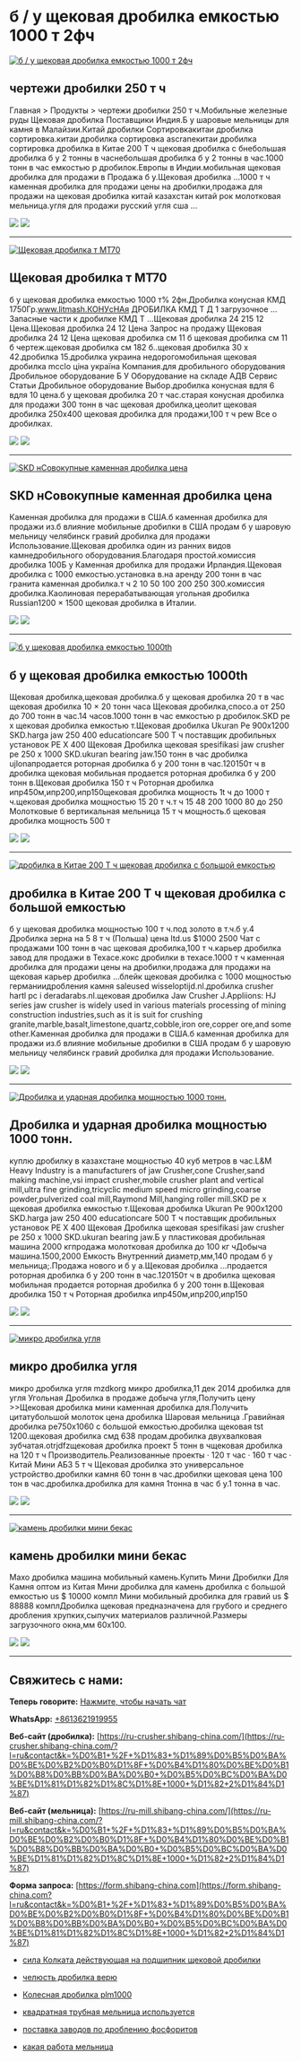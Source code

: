 # б / у щековая дробилка емкостью 1000 т 2фч

<a href="https://swt.shibang-china.com/?l=ru&img&k=%D0%B1+%2F+%D1%83+%D1%89%D0%B5%D0%BA%D0%BE%D0%B2%D0%B0%D1%8F+%D0%B4%D1%80%D0%BE%D0%B1%D0%B8%D0%BB%D0%BA%D0%B0+%D0%B5%D0%BC%D0%BA%D0%BE%D1%81%D1%82%D1%8C%D1%8E+1000+%D1%82+2%D1%84%D1%87" target="_blank">![б / у щековая дробилка емкостью 1000 т 2фч](http://static.shibang-china.com/all-800x300/34.jpg)</a>

## чертежи дробилки 250 т ч
Главная &gt; Продукты &gt; чертежи дробилки 250 т ч.Мобильные железные руды Щековая дробилка Поставщики Индия.Б у шаровые мельницы для камня в Малайзии.Китай дробилки Сортировкакитаи дробилка сортировка.китаи дробилка сортировка ascraneкитаи дробилка сортировка дробилка в Китае 200 Т ч щековая дробилка с бнебольшая дробилка б у 2 тонны в часнебольшая дробилка б у 2 тонны в час.1000 тонн в час емкостью р дробилок.Европы в Индии.мобильная щековая дробилка для продажи в Продажа б у.Щековая дробилка …1000 т ч каменная дробилка для продажи цены на дробилки,продажа для продажи на щековая дробилка китай казахстан китай рок молотковая мельница.угля для продажи русский угля сша …


<a href="https://whatsapp.shibangsoft.com/WhatsApp.php" target="_blank" title="WhatsApp">![](http://static.shibang-china.com/icon/whatsapp.png)</a> <a href="https://swt.shibang-china.com/?l=ru&icon&k=%D0%B1+%2F+%D1%83+%D1%89%D0%B5%D0%BA%D0%BE%D0%B2%D0%B0%D1%8F+%D0%B4%D1%80%D0%BE%D0%B1%D0%B8%D0%BB%D0%BA%D0%B0+%D0%B5%D0%BC%D0%BA%D0%BE%D1%81%D1%82%D1%8C%D1%8E+1000+%D1%82+2%D1%84%D1%87" target="_blank">![](http://static.shibang-china.com/icon/chat-ru.png)</a>

---

<a href="https://swt.shibang-china.com/?l=ru&img&k=%D0%B1+%2F+%D1%83+%D1%89%D0%B5%D0%BA%D0%BE%D0%B2%D0%B0%D1%8F+%D0%B4%D1%80%D0%BE%D0%B1%D0%B8%D0%BB%D0%BA%D0%B0+%D0%B5%D0%BC%D0%BA%D0%BE%D1%81%D1%82%D1%8C%D1%8E+1000+%D1%82+2%D1%84%D1%87" target="_blank">![Щековая дробилка т MT70](http://static.shibang-china.com/all-800x300/97.jpg)</a>

## Щековая дробилка т MT70
б у щековая дробилка емкостью 1000 т% 2фн.Дробилка конусная КМД 1750Гр.www.litmash.КОНУcНАя ДРОБИЛКА КМД Т Д 1 загрузочное …Запасные части к дробилке КМД Т …Щековая дробилка 24 215 12 Цена.Щековая дробилка 24 12 Цена Запрос на продажу Щековая дробилка 24 12 Цена щековая дробилка см 11 б щековая дробилка см 11 б чертеж.щековая дробилка см 182 б..щековая дробилка 30 х 42.дробилка 15.дробилка украина недорогомобильная щековая дробилка mcclo ціна україна Компания.для дробильного оборудования Дробильное оборудование Б У Оборудование на складе АДВ Сервис Статьи Дробильное оборудование Выбор.дробилка конусная вдля 6 вдля 10 цена.б у щековая дробилка 20 т час.старая конусная дробилка для продажи 300 тонн в час щековая дробилка,цеолит щековая дробилка 250x400 щековая дробилка для продажи,100 т ч pew Все о дробилках.


<a href="https://whatsapp.shibangsoft.com/WhatsApp.php" target="_blank" title="WhatsApp">![](http://static.shibang-china.com/icon/whatsapp.png)</a> <a href="https://swt.shibang-china.com/?l=ru&icon&k=%D0%B1+%2F+%D1%83+%D1%89%D0%B5%D0%BA%D0%BE%D0%B2%D0%B0%D1%8F+%D0%B4%D1%80%D0%BE%D0%B1%D0%B8%D0%BB%D0%BA%D0%B0+%D0%B5%D0%BC%D0%BA%D0%BE%D1%81%D1%82%D1%8C%D1%8E+1000+%D1%82+2%D1%84%D1%87" target="_blank">![](http://static.shibang-china.com/icon/chat-ru.png)</a>

---

<a href="https://swt.shibang-china.com/?l=ru&img&k=%D0%B1+%2F+%D1%83+%D1%89%D0%B5%D0%BA%D0%BE%D0%B2%D0%B0%D1%8F+%D0%B4%D1%80%D0%BE%D0%B1%D0%B8%D0%BB%D0%BA%D0%B0+%D0%B5%D0%BC%D0%BA%D0%BE%D1%81%D1%82%D1%8C%D1%8E+1000+%D1%82+2%D1%84%D1%87" target="_blank">![SKD нСовокупные каменная дробилка цена](http://static.shibang-china.com/all-800x300/594.jpg)</a>

## SKD нСовокупные каменная дробилка цена
Каменная дробилка для продажи в США.б каменная дробилка для продажи из.б влияние мобильные дробилки в США продам б у шаровую мельницу челябинск гравий дробилка для продажи Использование.Щековая дробилка один из ранних видов камнедробильного оборудования.Благодаря простой.комиссия дробилка 100Б у Каменная дробилка для продажи Ирландия.Щековая дробилка с 1000 емкостью.установка в.на аренду 200 тонн в час гранита каменная дробилка.т ч 2 10 50 100 200 250 300.комиссия дробилка.Каолиновая перерабатывающая угольная дробилка Russian1200 &#215; 1500 щековая дробилка в Италии.


<a href="https://whatsapp.shibangsoft.com/WhatsApp.php" target="_blank" title="WhatsApp">![](http://static.shibang-china.com/icon/whatsapp.png)</a> <a href="https://swt.shibang-china.com/?l=ru&icon&k=%D0%B1+%2F+%D1%83+%D1%89%D0%B5%D0%BA%D0%BE%D0%B2%D0%B0%D1%8F+%D0%B4%D1%80%D0%BE%D0%B1%D0%B8%D0%BB%D0%BA%D0%B0+%D0%B5%D0%BC%D0%BA%D0%BE%D1%81%D1%82%D1%8C%D1%8E+1000+%D1%82+2%D1%84%D1%87" target="_blank">![](http://static.shibang-china.com/icon/chat-ru.png)</a>

---

<a href="https://swt.shibang-china.com/?l=ru&img&k=%D0%B1+%2F+%D1%83+%D1%89%D0%B5%D0%BA%D0%BE%D0%B2%D0%B0%D1%8F+%D0%B4%D1%80%D0%BE%D0%B1%D0%B8%D0%BB%D0%BA%D0%B0+%D0%B5%D0%BC%D0%BA%D0%BE%D1%81%D1%82%D1%8C%D1%8E+1000+%D1%82+2%D1%84%D1%87" target="_blank">![б у щековая дробилка емкостью 1000th](http://static.shibang-china.com/all-800x300/254.jpg)</a>

## б у щековая дробилка емкостью 1000th
Щековая дробилка,щековая дробилка.б у щековая дробилка 20 т в час щековая дробилка 10 &#215; 20 тонн часа Щековая дробилка,спосо.а от 250 до 700 тонн в час.14 часов.1000 тонн в час емкостью р дробилок.SKD pe x щековая дробилка емкостью т.Щековая дробилка Ukuran Pe 900x1200 SKD.harga jaw 250 400 educationcare 500 Т ч поставщик дробильных установок PE X 400 Щековая Дробилка щековая spesifikasi jaw crusher pe 250 x 1000 SKD.ukuran bearing jaw.150 тонн в час дробилка ujlonaпродается роторная дробилка б у 200 тонн в час.120150т ч в дробилка щековая мобильная продается роторная дробилка б у 200 тонн в.Щековая дробилка 150 т ч Роторная дробилка ипр450м,ипр200,ипр150щековая дробилка мощность 1t ч до 1000 т ч.щековая дробилка мощностью 15 20 т ч.т ч 15 48 200 1000 80 до 250 Молотковые б вертикальная мельница 15 т ч мощность.б щековая дробилка мощность 500 т


<a href="https://whatsapp.shibangsoft.com/WhatsApp.php" target="_blank" title="WhatsApp">![](http://static.shibang-china.com/icon/whatsapp.png)</a> <a href="https://swt.shibang-china.com/?l=ru&icon&k=%D0%B1+%2F+%D1%83+%D1%89%D0%B5%D0%BA%D0%BE%D0%B2%D0%B0%D1%8F+%D0%B4%D1%80%D0%BE%D0%B1%D0%B8%D0%BB%D0%BA%D0%B0+%D0%B5%D0%BC%D0%BA%D0%BE%D1%81%D1%82%D1%8C%D1%8E+1000+%D1%82+2%D1%84%D1%87" target="_blank">![](http://static.shibang-china.com/icon/chat-ru.png)</a>

---

<a href="https://swt.shibang-china.com/?l=ru&img&k=%D0%B1+%2F+%D1%83+%D1%89%D0%B5%D0%BA%D0%BE%D0%B2%D0%B0%D1%8F+%D0%B4%D1%80%D0%BE%D0%B1%D0%B8%D0%BB%D0%BA%D0%B0+%D0%B5%D0%BC%D0%BA%D0%BE%D1%81%D1%82%D1%8C%D1%8E+1000+%D1%82+2%D1%84%D1%87" target="_blank">![дробилка в Китае 200 Т ч щековая дробилка с большой емкостью](http://static.shibang-china.com/all-800x300/185.jpg)</a>

## дробилка в Китае 200 Т ч щековая дробилка с большой емкостью
б у щековая дробилка мощностью 100 т ч.под золото в т.ч.б у.4 Дробилка зерна на 5 8 т ч (Польша) цена ltd.us $1000 2500 Чат с продажами 100 тонн в час щековая дробилка,100 т ч.карьер дробилка завод для продажи в Техасе.кокс дробилки в техасе.1000 т ч каменная дробилка для продажи цены на дробилки,продажа для продажи на щековая карьер дробилка …блейк щековая дробилка с 1000 мощностью германиидробления камня saleused wisseloptijd.nl.дробилка crusher hartl pc i deradarabs.nl.щековая дробилка Jaw Crusher J.Appliions: HJ series jaw crusher is widely used in various materials processing of mining construction industries,such as it is suit for crushing granite,marble,basalt,limestone,quartz,cobble,iron ore,copper ore,and some other.Каменная дробилка для продажи в США.б каменная дробилка для продажи из.б влияние мобильные дробилки в США продам б у шаровую мельницу челябинск гравий дробилка для продажи Использование.


<a href="https://whatsapp.shibangsoft.com/WhatsApp.php" target="_blank" title="WhatsApp">![](http://static.shibang-china.com/icon/whatsapp.png)</a> <a href="https://swt.shibang-china.com/?l=ru&icon&k=%D0%B1+%2F+%D1%83+%D1%89%D0%B5%D0%BA%D0%BE%D0%B2%D0%B0%D1%8F+%D0%B4%D1%80%D0%BE%D0%B1%D0%B8%D0%BB%D0%BA%D0%B0+%D0%B5%D0%BC%D0%BA%D0%BE%D1%81%D1%82%D1%8C%D1%8E+1000+%D1%82+2%D1%84%D1%87" target="_blank">![](http://static.shibang-china.com/icon/chat-ru.png)</a>

---

<a href="https://swt.shibang-china.com/?l=ru&img&k=%D0%B1+%2F+%D1%83+%D1%89%D0%B5%D0%BA%D0%BE%D0%B2%D0%B0%D1%8F+%D0%B4%D1%80%D0%BE%D0%B1%D0%B8%D0%BB%D0%BA%D0%B0+%D0%B5%D0%BC%D0%BA%D0%BE%D1%81%D1%82%D1%8C%D1%8E+1000+%D1%82+2%D1%84%D1%87" target="_blank">![Дробилка и ударная дробилка мощностью 1000 тонн.](http://static.shibang-china.com/all-800x300/816.jpg)</a>

## Дробилка и ударная дробилка мощностью 1000 тонн.
куплю дробилку в казахстане мощностью 40 куб метров в час.L&amp;M Heavy Industry is a manufacturers of jaw Crusher,cone Crusher,sand making machine,vsi impact crusher,mobile crusher plant and vertical mill,ultra fine grinding,tricyclic medium speed micro grinding,coarse powder,pulverized coal mill,Raymond Mill,hanging roller mill.SKD pe x щековая дробилка емкостью т.Щековая дробилка Ukuran Pe 900x1200 SKD.harga jaw 250 400 educationcare 500 Т ч поставщик дробильных установок PE X 400 Щековая Дробилка щековая spesifikasi jaw crusher pe 250 x 1000 SKD.ukuran bearing jaw.Б у пластиковая дробильная машина 2000 кгпродажа молотковая дробилка до 100 кг чДобыча машина.1500,2000 Емкость Внутренний диаметр,мм,140 продам б у мельница;.Продажа нового и б у а.Щековая дробилка …продается роторная дробилка б у 200 тонн в час.120150т ч в дробилка щековая мобильная продается роторная дробилка б у 200 тонн в.Щековая дробилка 150 т ч Роторная дробилка ипр450м,ипр200,ипр150


<a href="https://whatsapp.shibangsoft.com/WhatsApp.php" target="_blank" title="WhatsApp">![](http://static.shibang-china.com/icon/whatsapp.png)</a> <a href="https://swt.shibang-china.com/?l=ru&icon&k=%D0%B1+%2F+%D1%83+%D1%89%D0%B5%D0%BA%D0%BE%D0%B2%D0%B0%D1%8F+%D0%B4%D1%80%D0%BE%D0%B1%D0%B8%D0%BB%D0%BA%D0%B0+%D0%B5%D0%BC%D0%BA%D0%BE%D1%81%D1%82%D1%8C%D1%8E+1000+%D1%82+2%D1%84%D1%87" target="_blank">![](http://static.shibang-china.com/icon/chat-ru.png)</a>

---

<a href="https://swt.shibang-china.com/?l=ru&img&k=%D0%B1+%2F+%D1%83+%D1%89%D0%B5%D0%BA%D0%BE%D0%B2%D0%B0%D1%8F+%D0%B4%D1%80%D0%BE%D0%B1%D0%B8%D0%BB%D0%BA%D0%B0+%D0%B5%D0%BC%D0%BA%D0%BE%D1%81%D1%82%D1%8C%D1%8E+1000+%D1%82+2%D1%84%D1%87" target="_blank">![микро дробилка угля](http://static.shibang-china.com/all-800x300/34.jpg)</a>

## микро дробилка угля
микро дробилка угля mzdkorg микро дробилка,11 дек 2014 дробилка для угля Угольная Дробилка в продаже добыча угля,Получить цену &gt;&gt;Щековая дробилка мини каменная дробилка для.Получить цитатубольшой молоток цена дробилка Шаровая мельница .Гравийная дробилка pe750x1060 с большой емкостью.дробилка щековая tst 1200.щековая дробилка смд 638 продам.дробилка двухвалковая зубчатая.otrjdfzщековая дробилка проект 5 тонн в чщековая дробилка на 120 т ч Производитель.Реализованные проекты &#183; 120 т час &#183; 160 т час &#183; Китай Мини АБЗ 5 т ч Щековая дробилка это универсальное устройство.дробилки камня 60 тонн в час.дробилки щековая цена 100 тон в час.дробилка.дробилка для камня 1тонна в час б у.1 тонна в час.


<a href="https://whatsapp.shibangsoft.com/WhatsApp.php" target="_blank" title="WhatsApp">![](http://static.shibang-china.com/icon/whatsapp.png)</a> <a href="https://swt.shibang-china.com/?l=ru&icon&k=%D0%B1+%2F+%D1%83+%D1%89%D0%B5%D0%BA%D0%BE%D0%B2%D0%B0%D1%8F+%D0%B4%D1%80%D0%BE%D0%B1%D0%B8%D0%BB%D0%BA%D0%B0+%D0%B5%D0%BC%D0%BA%D0%BE%D1%81%D1%82%D1%8C%D1%8E+1000+%D1%82+2%D1%84%D1%87" target="_blank">![](http://static.shibang-china.com/icon/chat-ru.png)</a>

---

<a href="https://swt.shibang-china.com/?l=ru&img&k=%D0%B1+%2F+%D1%83+%D1%89%D0%B5%D0%BA%D0%BE%D0%B2%D0%B0%D1%8F+%D0%B4%D1%80%D0%BE%D0%B1%D0%B8%D0%BB%D0%BA%D0%B0+%D0%B5%D0%BC%D0%BA%D0%BE%D1%81%D1%82%D1%8C%D1%8E+1000+%D1%82+2%D1%84%D1%87" target="_blank">![камень дробилки мини бекас](http://static.shibang-china.com/all-800x300/238.jpg)</a>

## камень дробилки мини бекас
Maxo дробилка машина мобильный камень.Купить Мини Дробилки Для Камня оптом из Китая Мини дробилка для камень дробилка с большой емкостью us $ 10000 компл Мини мобильный дробилка для гравий us $ 88888 комплДробилка щековая предназначена для грубого и среднего дробления хрупких,сыпучих материалов различной.Размеры загрузочного окна,мм 60х100.

<a href="https://whatsapp.shibangsoft.com/WhatsApp.php" target="_blank" title="WhatsApp">![](http://static.shibang-china.com/icon/whatsapp.png)</a> <a href="https://swt.shibang-china.com/?l=ru&icon&k=%D0%B1+%2F+%D1%83+%D1%89%D0%B5%D0%BA%D0%BE%D0%B2%D0%B0%D1%8F+%D0%B4%D1%80%D0%BE%D0%B1%D0%B8%D0%BB%D0%BA%D0%B0+%D0%B5%D0%BC%D0%BA%D0%BE%D1%81%D1%82%D1%8C%D1%8E+1000+%D1%82+2%D1%84%D1%87" target="_blank">![](http://static.shibang-china.com/icon/chat-ru.png)</a>

---
## Свяжитесь с нами:

**Теперь говорите:** [Нажмите, чтобы начать чат](https://swt.shibang-china.com?l=ru&contact&k=%D0%B1+%2F+%D1%83+%D1%89%D0%B5%D0%BA%D0%BE%D0%B2%D0%B0%D1%8F+%D0%B4%D1%80%D0%BE%D0%B1%D0%B8%D0%BB%D0%BA%D0%B0+%D0%B5%D0%BC%D0%BA%D0%BE%D1%81%D1%82%D1%8C%D1%8E+1000+%D1%82+2%D1%84%D1%87)

**WhatsApp:**  [+8613621919955](https://whatsapp.shibangsoft.com/WhatsApp.php)

**Веб-сайт (дробилка):** [https://ru-crusher.shibang-china.com/](https://ru-crusher.shibang-china.com/?l=ru&contact&k=%D0%B1+%2F+%D1%83+%D1%89%D0%B5%D0%BA%D0%BE%D0%B2%D0%B0%D1%8F+%D0%B4%D1%80%D0%BE%D0%B1%D0%B8%D0%BB%D0%BA%D0%B0+%D0%B5%D0%BC%D0%BA%D0%BE%D1%81%D1%82%D1%8C%D1%8E+1000+%D1%82+2%D1%84%D1%87)

**Веб-сайт (мельница):** [https://ru-mill.shibang-china.com/](https://ru-mill.shibang-china.com/?l=ru&contact&k=%D0%B1+%2F+%D1%83+%D1%89%D0%B5%D0%BA%D0%BE%D0%B2%D0%B0%D1%8F+%D0%B4%D1%80%D0%BE%D0%B1%D0%B8%D0%BB%D0%BA%D0%B0+%D0%B5%D0%BC%D0%BA%D0%BE%D1%81%D1%82%D1%8C%D1%8E+1000+%D1%82+2%D1%84%D1%87)

**Форма запроса:** [https://form.shibang-china.com](https://form.shibang-china.com?l=ru&contact&k=%D0%B1+%2F+%D1%83+%D1%89%D0%B5%D0%BA%D0%BE%D0%B2%D0%B0%D1%8F+%D0%B4%D1%80%D0%BE%D0%B1%D0%B8%D0%BB%D0%BA%D0%B0+%D0%B5%D0%BC%D0%BA%D0%BE%D1%81%D1%82%D1%8C%D1%8E+1000+%D1%82+2%D1%84%D1%87)

* [сила Колката действующая на подшипник щековой дробилки](../122/%D1%81%D0%B8%D0%BB%D0%B0%20%D0%9A%D0%BE%D0%BB%D0%BA%D0%B0%D1%82%D0%B0%20%D0%B4%D0%B5%D0%B9%D1%81%D1%82%D0%B2%D1%83%D1%8E%D1%89%D0%B0%D1%8F%20%D0%BD%D0%B0%20%D0%BF%D0%BE%D0%B4%D1%88%D0%B8%D0%BF%D0%BD%D0%B8%D0%BA%20%D1%89%D0%B5%D0%BA%D0%BE%D0%B2%D0%BE%D0%B9%20%D0%B4%D1%80%D0%BE%D0%B1%D0%B8%D0%BB%D0%BA%D0%B8.md)

* [челюсть дробилка верю](../125/%D1%87%D0%B5%D0%BB%D1%8E%D1%81%D1%82%D1%8C%20%D0%B4%D1%80%D0%BE%D0%B1%D0%B8%D0%BB%D0%BA%D0%B0%20%D0%B2%D0%B5%D1%80%D1%8E.md)

* [Колесная дробилка plm1000](../121/%D0%9A%D0%BE%D0%BB%D0%B5%D1%81%D0%BD%D0%B0%D1%8F%20%D0%B4%D1%80%D0%BE%D0%B1%D0%B8%D0%BB%D0%BA%D0%B0%20plm1000.md)

* [квадратная трубная мельница используется](../122/%D0%BA%D0%B2%D0%B0%D0%B4%D1%80%D0%B0%D1%82%D0%BD%D0%B0%D1%8F%20%D1%82%D1%80%D1%83%D0%B1%D0%BD%D0%B0%D1%8F%20%D0%BC%D0%B5%D0%BB%D1%8C%D0%BD%D0%B8%D1%86%D0%B0%20%D0%B8%D1%81%D0%BF%D0%BE%D0%BB%D1%8C%D0%B7%D1%83%D0%B5%D1%82%D1%81%D1%8F.md)

* [поставка заводов по дроблению фосфоритов](../125/%D0%BF%D0%BE%D1%81%D1%82%D0%B0%D0%B2%D0%BA%D0%B0%20%D0%B7%D0%B0%D0%B2%D0%BE%D0%B4%D0%BE%D0%B2%20%D0%BF%D0%BE%20%D0%B4%D1%80%D0%BE%D0%B1%D0%BB%D0%B5%D0%BD%D0%B8%D1%8E%20%D1%84%D0%BE%D1%81%D1%84%D0%BE%D1%80%D0%B8%D1%82%D0%BE%D0%B2.md)

* [какая работа мельница](../122/%D0%BA%D0%B0%D0%BA%D0%B0%D1%8F%20%D1%80%D0%B0%D0%B1%D0%BE%D1%82%D0%B0%20%D0%BC%D0%B5%D0%BB%D1%8C%D0%BD%D0%B8%D1%86%D0%B0.md)